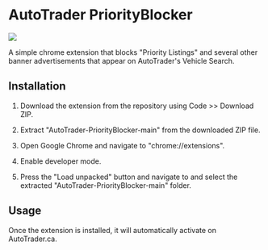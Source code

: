 
# AutoTrader PriorityBlocker

<img src="./images/Extension Photo.jpg"/>

A simple chrome extension that blocks "Priority Listings" and several other banner advertisements that appear on AutoTrader's Vehicle Search.

## Installation

1. Download the extension from the repository using Code >> Download ZIP.

2. Extract "AutoTrader-PriorityBlocker-main" from the downloaded ZIP file.

3. Open Google Chrome and navigate to "chrome://extensions".

4. Enable developer mode.

5. Press the "Load unpacked" button and navigate to and select the extracted "AutoTrader-PriorityBlocker-main" folder.

## Usage

Once the extension is installed, it will automatically activate on AutoTrader.ca.